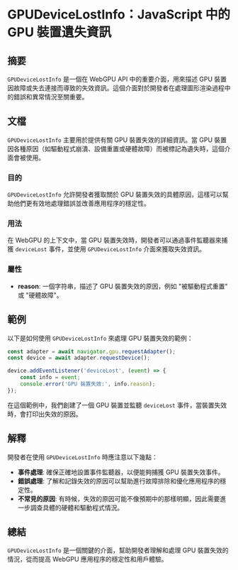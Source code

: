 <!--
Meta Description: # GPUDeviceLostInfo：JavaScript 中的 GPU 裝置遺失資訊 ## 摘要 `GPUDeviceLostInfo` 是一個在 WebGPU API 中的重要介面，用來描述 GPU 裝置因故障或失去連接而導致的失效資訊。這個介面對於開發者在處理圖形渲染過程中的錯誤和異常情況至...
Meta Keywords: gpu, gpudevicelostinfo, webgpu, devicelost, const
-->

# GPUDeviceLostInfo：JavaScript 中的 GPU 裝置遺失資訊

## 摘要
`GPUDeviceLostInfo` 是一個在 WebGPU API 中的重要介面，用來描述 GPU 裝置因故障或失去連接而導致的失效資訊。這個介面對於開發者在處理圖形渲染過程中的錯誤和異常情況至關重要。

## 文檔
`GPUDeviceLostInfo` 主要用於提供有關 GPU 裝置失效的詳細資訊。當 GPU 裝置因各種原因（如驅動程式崩潰、設備重置或硬體故障）而被標記為遺失時，這個介面會被使用。

### 目的
`GPUDeviceLostInfo` 允許開發者獲取關於 GPU 裝置失效的具體原因，這樣可以幫助他們更有效地處理錯誤並改善應用程序的穩定性。

### 用法
在 WebGPU 的上下文中，當 GPU 裝置失效時，開發者可以通過事件監聽器來捕獲 `deviceLost` 事件，並使用 `GPUDeviceLostInfo` 介面來獲取失效資訊。

### 屬性
- **reason**: 一個字符串，描述了 GPU 裝置失效的原因，例如 "被驅動程式重置" 或 "硬體故障"。

## 範例
以下是如何使用 `GPUDeviceLostInfo` 來處理 GPU 裝置失效的範例：

```javascript
const adapter = await navigator.gpu.requestAdapter();
const device = await adapter.requestDevice();

device.addEventListener('deviceLost', (event) => {
    const info = event;
    console.error('GPU 裝置失效:', info.reason);
});
```

在這個範例中，我們創建了一個 GPU 裝置並監聽 `deviceLost` 事件，當裝置失效時，會打印出失效的原因。

## 解釋
開發者在使用 `GPUDeviceLostInfo` 時應注意以下幾點：

- **事件處理**: 確保正確地設置事件監聽器，以便能夠捕獲 GPU 裝置失效事件。
- **錯誤處理**: 了解和記錄失效的原因可以幫助進行故障排除和優化應用程序的穩定性。
- **不常見的原因**: 有時候，失效的原因可能不像預期中的那樣明顯，因此需要進一步調查具體的硬體和驅動程式情況。

## 總結
`GPUDeviceLostInfo` 是一個關鍵的介面，幫助開發者理解和處理 GPU 裝置失效的情況，從而提高 WebGPU 應用程序的穩定性和用戶體驗。